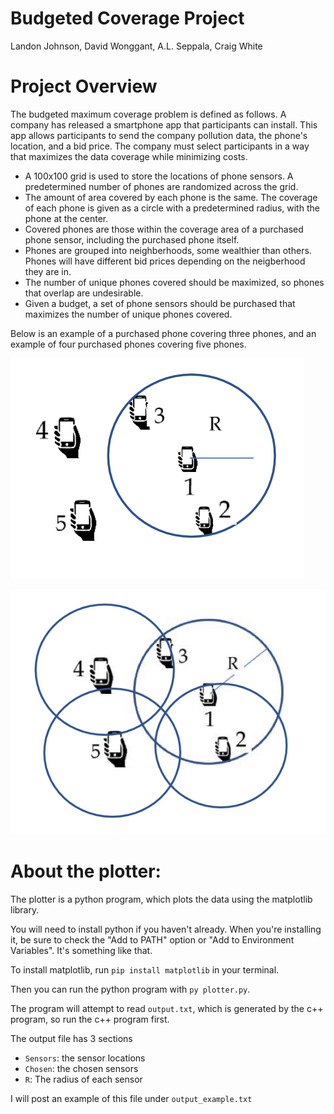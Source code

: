 # Budgeted Coverage Project
Landon Johnson,
David Wonggant,
A.L. Seppala,
Craig White

# Project Overview
The budgeted maximum coverage problem is defined as follows. A company has released a smartphone app that participants can install.
This app allows participants to send the company pollution data, the phone's location, and a bid price.
The company must select participants in a way that maximizes the data coverage while minimizing costs.
- A 100x100 grid is used to store the locations of phone sensors. A predetermined number of phones are randomized across the grid.
- The amount of area covered by each phone is the same. The coverage of each phone is given as a circle with a predetermined radius, with the phone at the center. 
- Covered phones are those within the coverage area of a purchased phone sensor, including the purchased phone itself.
- Phones are grouped into neighberhoods, some wealthier than others. Phones will have different bid prices depending on the neigberhood they are in.
- The number of unique phones covered should be maximized, so phones that overlap are undesirable.
- Given a budget, a set of phone sensors should be purchased that maximizes the number of unique phones covered.

Below is an example of a purchased phone covering three phones, and an example of four purchased phones covering five phones.

![picture alt](https://github.com/SuperLan11/BudgetedCoverage/blob/master/Coverage1.jpeg)

![picture alt](https://github.com/SuperLan11/BudgetedCoverage/blob/master/Coverage2.jpeg)


# About the plotter:
The plotter is a python program, which plots the data using the matplotlib library.

You will need to install python if you haven't already.  When you're installing it, be sure to check the "Add to PATH" option or "Add to Environment Variables".  It's something like that.

To install matplotlib, run `pip install matplotlib` in your terminal.

Then you can run the python program with `py plotter.py`.

The program will attempt to read `output.txt`, which is generated by the c++ program, so run the c++ program first.

The output file has 3 sections
- `Sensors`: the sensor locations
- `Chosen`: the chosen sensors
- `R`: The radius of each sensor

I will post an example of this file under `output_example.txt`
